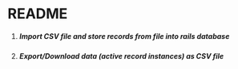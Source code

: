 # README

1. ##### Import CSV file and store records from file into rails database
2. ##### Export/Download data (active record instances) as CSV file
